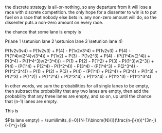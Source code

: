 
the discrete strategy is all-or-nothing, so any departure from it will lose a race with discrete competition. the only hope for a dissenter to win is to put fuel on a race that nobody else bets in. any non-zero amount will do, so the dissenter puts a non-zero amount on every race.

the chance that some lane is empty is 

P(lane 1 \setunion lane 2 \setunion lane 3 \setunion lane 4)

P(1v2v3v4) 
= P(1v2v3) + P(4) - P(1v2v3^4)
= P(1v2v3) + P(4) - P((1^4)v(2^4)v(3^4))
= P(1v2) + P(3) - P(1v2^3) + P(4) - (P((1^4)v(2^4)) + P(3^4) - P((1^4^3)v(2^3^4)))
= P(1) + P(2) - P(1^2) + P(3) - P((1^3)v(2^3)) + P(4) - (P(1^4) + P(2^4) - P(1^2^4)) - P(3^4) - (P(1^4^3) + P(2^3^4) - P(1^2^3^4))
= P(1) + P(2) + P(3) + P(4) - (P(1^4) + P(2^4) + P(3^4) + P(1^3) + P(2^3) + P(1^2)) + P(1^2^4) + P(2^3^4) + P(1^3^4) + P(1^2^3) - P(1^2^3^4)

In other words, we sum the probabilities for all single lanes to be empty, then subtract the probability that any two lanes are empty, then add the probability that any three lanes are empty, and so on, up until the chance that (n-1) lanes are empty.  

This is 

$P(a lane empty) = \sum\limits_{i=0}{N-1}\binom{N}{i}(\frac{n-j}{n})^{3n-j}(-1)^{j+1}$
